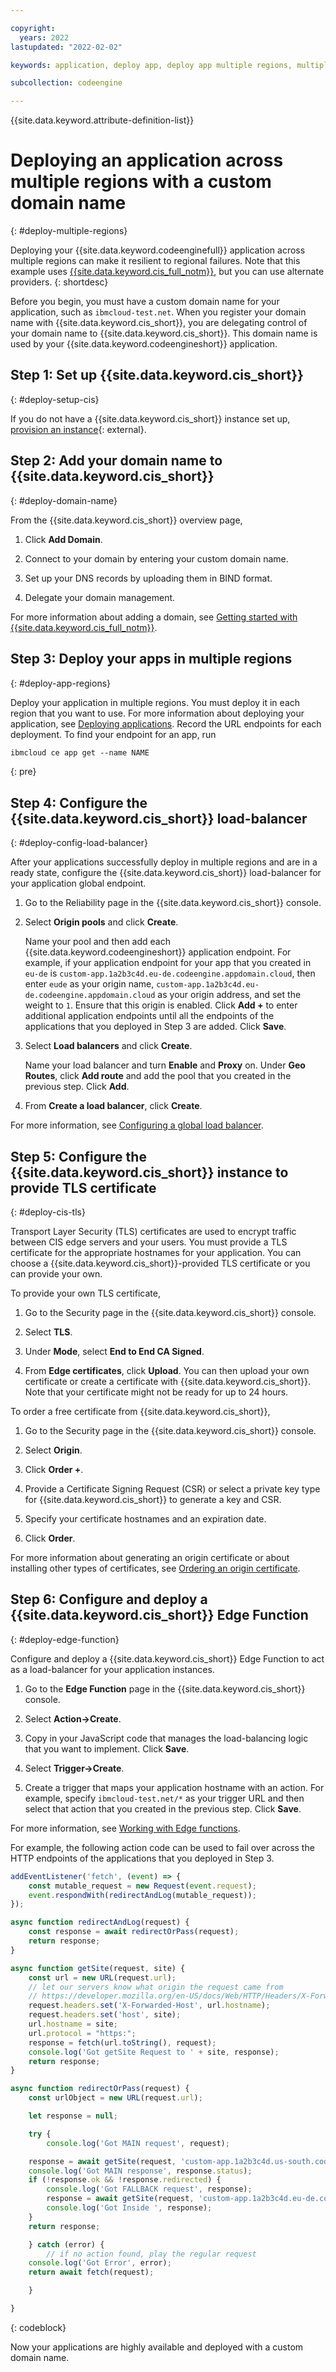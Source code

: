```yaml
---

copyright:
  years: 2022
lastupdated: "2022-02-02"

keywords: application, deploy app, deploy app multiple regions, multiple regions, custom domain name, domain name, TLS, load-balancer, Cloud Internet Services

subcollection: codeengine

---
```


{{site.data.keyword.attribute-definition-list}}

# Deploying an application across multiple regions with a custom domain name
{: #deploy-multiple-regions}

Deploying your {{site.data.keyword.codeenginefull}} application across multiple regions can make it resilient to regional failures. Note that this example uses [{{site.data.keyword.cis_full_notm}}](/docs/cis?topic=cis-getting-started), but you can use alternate providers.
{: shortdesc}

Before you begin, you must have a custom domain name for your application, such as `ibmcloud-test.net`. When you register your domain name with {{site.data.keyword.cis_short}}, you are delegating control of your domain name to {{site.data.keyword.cis_short}}. This domain name is used by your {{site.data.keyword.codeengineshort}} application.

## Step 1: Set up {{site.data.keyword.cis_short}}
{: #deploy-setup-cis}

If you do not have a {{site.data.keyword.cis_short}} instance set up, [provision an instance](https://cloud.ibm.com/catalog/services/internet-services){: external}.

## Step 2: Add your domain name to {{site.data.keyword.cis_short}}
{: #deploy-domain-name}

From the {{site.data.keyword.cis_short}} overview page,

1. Click **Add Domain**. 

2. Connect to your domain by entering your custom domain name.

3. Set up your DNS records by uploading them in BIND format. 

4. Delegate your domain management. 

For more information about adding a domain, see [Getting started with {{site.data.keyword.cis_full_notm}}](/docs/cis?topic=cis-getting-started).

## Step 3: Deploy your apps in multiple regions
{: #deploy-app-regions}

Deploy your application in multiple regions. You must deploy it in each region that you want to use. For more information about deploying your application, see [Deploying applications](/docs/codeengine?topic=codeengine-application-workloads). Record the URL endpoints for each deployment. To find your endpoint for an app, run 

```txt
ibmcloud ce app get --name NAME
```
{: pre}

## Step 4: Configure the {{site.data.keyword.cis_short}} load-balancer
{: #deploy-config-load-balancer}

After your applications successfully deploy in multiple regions and are in a ready state, configure the {{site.data.keyword.cis_short}} load-balancer for your application global endpoint.

1. Go to the Reliability page in the {{site.data.keyword.cis_short}} console.

2. Select **Origin pools** and click **Create**.

    Name your pool and then add each {{site.data.keyword.codeengineshort}} application endpoint. For example, if your application endpoint for your app that you created in `eu-de` is `custom-app.1a2b3c4d.eu-de.codeengine.appdomain.cloud`, then enter `eude` as your origin name, `custom-app.1a2b3c4d.eu-de.codeengine.appdomain.cloud` as your origin address, and set the weight to `1`. Ensure that this origin is enabled. Click **Add +** to enter additional application endpoints until all the endpoints of the applications that you deployed in Step 3 are added. 
    Click **Save**.

3. Select **Load balancers** and click **Create**.

    Name your load balancer and turn **Enable** and **Proxy** on. Under **Geo Routes**, click **Add route** and add the pool that you created in the previous step. 
    Click **Add**.

4. From **Create a load balancer**, click **Create**.

For more information, see [Configuring a global load balancer](/docs/cis?topic=cis-configure-glb).

## Step 5: Configure the {{site.data.keyword.cis_short}} instance to provide TLS certificate
{: #deploy-cis-tls}

Transport Layer Security (TLS) certificates are used to encrypt traffic between CIS edge servers and your users. You must provide a TLS certificate for the appropriate hostnames for your application. You can choose a {{site.data.keyword.cis_short}}-provided TLS certificate or you can provide your own.

To provide your own TLS certificate,

1. Go to the Security page in the {{site.data.keyword.cis_short}} console.

2. Select **TLS**.

3. Under **Mode**, select **End to End CA Signed**.

4. From **Edge certificates**, click **Upload**.  You can then upload your own certificate or create a certificate with {{site.data.keyword.cis_short}}. Note that your certificate might not be ready for up to 24 hours.

To order a free certificate from {{site.data.keyword.cis_short}},

1. Go to the Security page in the {{site.data.keyword.cis_short}} console.

2. Select **Origin**.

3. Click **Order +**.

4. Provide a Certificate Signing Request (CSR) or select a private key type for {{site.data.keyword.cis_short}} to generate a key and CSR.

5. Specify your certificate hostnames and an expiration date.

6. Click **Order**.

For more information about generating an origin certificate or about installing other types of certificates, see [Ordering an origin certificate](/docs/cis?topic=cis-cis-origin-certificates#cis-origin-certificates-ordering).

## Step 6: Configure and deploy a {{site.data.keyword.cis_short}} Edge Function
{: #deploy-edge-function}

Configure and deploy a {{site.data.keyword.cis_short}} Edge Function to act as a load-balancer for your application instances.

1. Go to the **Edge Function** page in the {{site.data.keyword.cis_short}} console.

2. Select **Action->Create**. 

3. Copy in your JavaScript code that manages the load-balancing logic that you want to implement. Click **Save**.

4. Select **Trigger->Create**. 

5. Create a trigger that maps your application hostname with an action. For example, specify `ibmcloud-test.net/*` as your trigger URL and then select that action that you created in the previous step. Click **Save**.

For more information, see [Working with Edge functions](/docs/cis?topic=cis-working-with-edge-functions).

For example, the following action code can be used to fail over across the HTTP endpoints of the applications that you deployed in Step 3.

```javascript
addEventListener('fetch', (event) => {
    const mutable_request = new Request(event.request);
    event.respondWith(redirectAndLog(mutable_request));
});

async function redirectAndLog(request) {
    const response = await redirectOrPass(request);
    return response;
}

async function getSite(request, site) {
    const url = new URL(request.url);
    // let our servers know what origin the request came from
    // https://developer.mozilla.org/en-US/docs/Web/HTTP/Headers/X-Forwarded-Host
    request.headers.set('X-Forwarded-Host', url.hostname);
    request.headers.set('host', site);
    url.hostname = site;
    url.protocol = "https:";
    response = fetch(url.toString(), request);
    console.log('Got getSite Request to ' + site, response);
    return response;
}

async function redirectOrPass(request) {
    const urlObject = new URL(request.url);

    let response = null;

    try {
        console.log('Got MAIN request', request);

    response = await getSite(request, 'custom-app.1a2b3c4d.us-south.codeengine.appdomain.cloud');
    console.log('Got MAIN response', response.status);
    if (!response.ok && !response.redirected) {
        console.log('Got FALLBACK request', response);
        response = await getSite(request, 'custom-app.1a2b3c4d.eu-de.codeengine.appdomain.cloud');
        console.log('Got Inside ', response);
    }
    return response;

    } catch (error) {
        // if no action found, play the regular request
    console.log('Got Error', error);
    return await fetch(request);

    }

}
```
{: codeblock}

Now your applications are highly available and deployed with a custom domain name.


